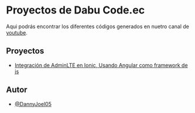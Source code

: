 
# Proyectos de Dabu Code.ec

Aqui podrás encontrar los diferentes códigos generados en nuetro canal de [youtube](https://www.youtube.com/channel/UCgMrZCIVF0PJQWgUevzdtyw?sub_confirmation=1). 


## Proyectos

 - [Integración de AdminLTE en Ionic, Usando Angular como framework de js](https://github.com/DannyJoel05/DabuCode.ec/tree/Frontend-Ionic_AdminLTE)



## Autor

- [@DannyJoel05](https://github.com/DannyJoel05)

